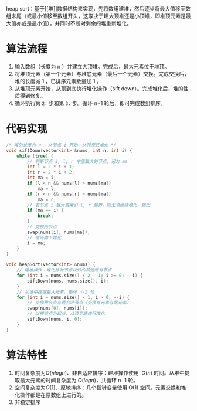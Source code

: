 heap sort：基于[[堆]]数据结构来实现，先将数组建堆，然后逐步将最大值移至数组末尾（或最小值移至数组开头，这取决于建大顶堆还是小顶堆，即堆顶元素是最大值亦或是最小值），并同时不断对剩余的堆重新堆化。

# 算法流程
1. 输入数组（长度为 n ）并建立大顶堆。完成后，最大元素位于堆顶。
2. 将堆顶元素（第一个元素）与堆底元素（最后一个元素）交换。完成交换后，堆的长度减 1 ，已排序元素数量加 1 。
3. 从堆顶元素开始，从顶到底执行堆化操作（sift down）。完成堆化后，堆的性质得到修复。
4. 循环执行第 `2.` 步和第 `3.` 步。循环 n−1 轮后，即可完成数组排序。

# 代码实现
```cpp
/* 堆的长度为 n ，从节点 i 开始，从顶至底堆化 */
void siftDown(vector<int> &nums, int n, int i) {
    while (true) {
        // 判断节点 i, l, r 中值最大的节点，记为 ma
        int l = 2 * i + 1;
        int r = 2 * i + 2;
        int ma = i;
        if (l < n && nums[l] > nums[ma])
            ma = l;
        if (r < n && nums[r] > nums[ma])
            ma = r;
        // 若节点 i 最大或索引 l, r 越界，则无须继续堆化，跳出
        if (ma == i) {
            break;
        }
        // 交换两节点
        swap(nums[i], nums[ma]);
        // 循环向下堆化
        i = ma;
    }
}

void heapSort(vector<int> &nums) {
    // 建堆操作：堆化除叶节点以外的其他所有节点
    for (int i = nums.size() / 2 - 1; i >= 0; --i) {
        siftDown(nums, nums.size(), i);
    }
    // 从堆中提取最大元素，循环 n-1 轮
    for (int i = nums.size() - 1; i > 0; --i) {
        // 交换根节点与最右叶节点（交换首元素与尾元素）
        swap(nums[0], nums[i]);
        // 以根节点为起点，从顶至底进行堆化
        siftDown(nums, i, 0);
    }
}
```

# 算法特性
1. 时间复杂度为$O(nlogn)$、非自适应排序：建堆操作使用 
$O(n)$ 时间。从堆中提取最大元素的时间复杂度为 $O(log⁡n)$，共循环 n−1 轮。
2.  空间复杂度为$O(1)$、原地排序：几个指针变量使用 O(1) 空间。元素交换和堆化操作都是在原数组上进行的。
3. 非稳定排序